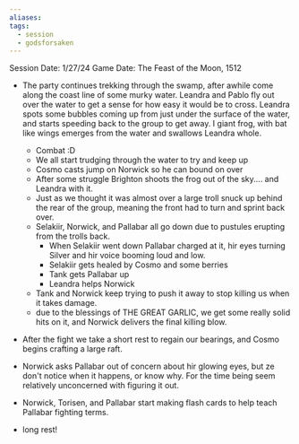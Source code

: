 ```yaml
---
aliases: 
tags:
  - session
  - godsforsaken
---
```

Session Date: 1/27/24
Game Date: The Feast of the Moon, 1512

- The party continues trekking through the swamp, after awhile come along the coast line of some murky water. Leandra and Pablo fly out over the water to get a sense for how easy it would be to cross. Leandra spots some bubbles coming up from just under the surface of the water, and starts speeding back to the group to get away. I giant frog, with bat like wings emerges from the water and swallows Leandra whole.
	- Combat :D
	- We all start trudging through the water to try and keep up
	- Cosmo casts jump on Norwick so he can bound on over
	- After some struggle Brighton shoots the frog out of the sky.... and Leandra with it.
	- Just as we thought it was almost over a large troll snuck up behind the rear of the group, meaning the front had to turn and sprint back over.
	- Selakiir, Norwick, and Pallabar  all go down due to pustules erupting from the trolls back.
		- When Selakiir went down Pallabar charged at it, hir eyes turning Silver and hir voice booming loud and low.
		- Selakiir gets healed by Cosmo and some berries
		- Tank gets Pallabar up
		- Leandra helps Norwick
	- Tank and Norwick keep trying to push it away to stop killing us when it takes damage.
	- due to the blessings of THE GREAT GARLIC, we get some really solid hits on it, and Norwick delivers the final killing blow.

- After the fight we take a short rest to regain our bearings, and Cosmo begins crafting a large raft.
- Norwick asks Pallabar out of concern about hir glowing eyes, but ze don't notice when it happens, or know why. For the time being seem relatively unconcerned with figuring it out.
- Norwick, Torisen, and Pallabar start making flash cards to help teach Pallabar fighting terms.
- long rest!